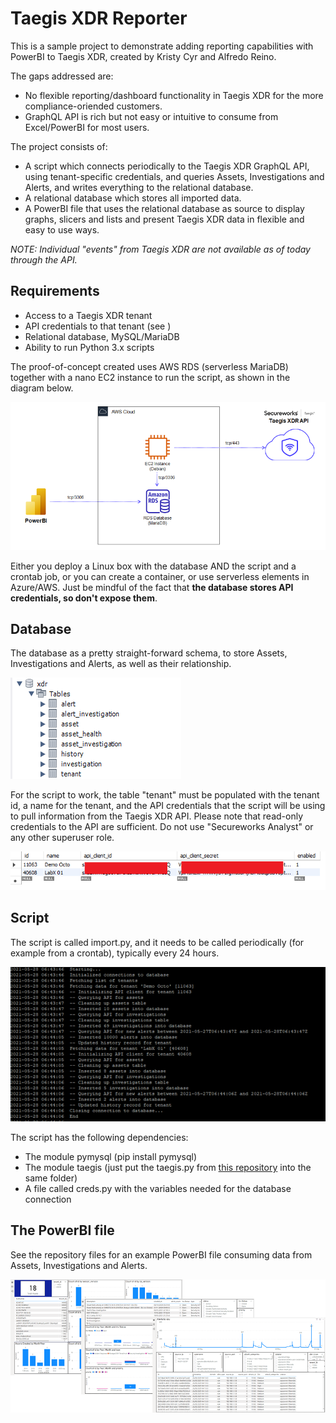 # Taegis XDR Reporter

This is a sample project to demonstrate adding reporting capabilities with PowerBI to Taegis XDR, created by Kristy Cyr and Alfredo Reino.

The gaps addressed are:

- No flexible reporting/dashboard functionality in Taegis XDR for the more compliance-oriended customers.
- GraphQL API is rich but not easy or intuitive to consume from Excel/PowerBI for most users.

The project consists of:

- A script which connects periodically to the Taegis XDR GraphQL API, using tenant-specific credentials, and queries Assets, Investigations and Alerts, and writes everything to the relational database.
- A relational database which stores all imported data.
- A PowerBI file that uses the relational database as source to display graphs, slicers and lists and present Taegis XDR data in flexible and easy to use ways.

*NOTE: Individual "events" from Taegis XDR are not available as of today through the API.*

## Requirements

- Access to a Taegis XDR tenant
- API credentials to that tenant (see )
- Relational database, MySQL/MariaDB
- Ability to run Python 3.x scripts

The proof-of-concept created uses AWS RDS (serverless MariaDB) together with a nano EC2 instance to run the script, as shown in the diagram below.

![Architecture](./img/arch.png)

Either you deploy a Linux box with the database AND the script and a crontab job, or you can create a container, or use serverless elements in Azure/AWS. 
Just be mindful of the fact that **the database stores API credentials, so don't expose them**.

## Database

The database as a pretty straight-forward schema, to store Assets, Investigations and Alerts, as well as their relationship.

![Database](./img/db.png)

For the script to work, the table "tenant" must be populated with the tenant id, a name for the tenant, and the API credentials that the script will be using to pull information from the Taegis XDR API. Please note that read-only credentials to the API are sufficient. Do not use "Secureworks Analyst" or any other superuser role.

![tenant table](./img/tenant.png)

## Script

The script is called import.py, and it needs to be called periodically (for example from a crontab), typically every 24 hours.

![Script running](./img/script.png)

The script has the following dependencies:

- The module pymysql (pip install pymysql)
- The module taegis (just put the taegis.py from [this repository](https://code.8labs.io/alreino/taegis-xdr-api-python-module) into the same folder)
- A file called creds.py with the variables needed for the database connection

## The PowerBI file

See the repository files for an example PowerBI file consuming data from Assets, Investigations and Alerts.

![PowerBI](./img/powerbi.png)
